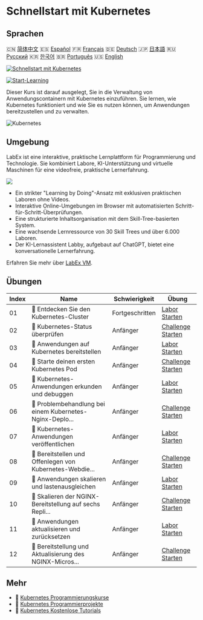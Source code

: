 # Schnellstart mit Kubernetes

## Sprachen

🇨🇳 [简体中文](README_zh.md) 🇪🇸 [Español](README_es.md) 🇫🇷 [Français](README_fr.md) 🇩🇪 [Deutsch](README_de.md) 🇯🇵 [日本語](README_ja.md) 🇷🇺 [Русский](README_ru.md) 🇰🇷 [한국어](README_ko.md) 🇧🇷 [Português](README_pt.md) 🇺🇸 [English](README.md) 

[![Schnellstart mit Kubernetes](https://cover-creator.labex.io/quick-start-with-kubernetes.png?lang=de)](https://labex.io/de/courses/quick-start-with-kubernetes)

[![Start-Learning](https://img.shields.io/badge/Start-Learning-whitesmoke?style=for-the-badge)](https://labex.io/de/courses/quick-start-with-kubernetes)

Dieser Kurs ist darauf ausgelegt, Sie in die Verwaltung von Anwendungscontainern mit Kubernetes einzuführen. Sie lernen, wie Kubernetes funktioniert und wie Sie es nutzen können, um Anwendungen bereitzustellen und zu verwalten.

![Kubernetes](https://img.shields.io/badge/Kubernetes-whitesmoke?style=for-the-badge&logo=kubernetes)


## Umgebung

LabEx ist eine interaktive, praktische Lernplattform für Programmierung und Technologie. Sie kombiniert Labore, KI-Unterstützung und virtuelle Maschinen für eine videofreie, praktische Lernerfahrung.

![](https://tutorial-screenshot.getvm.io/images/vm-1725247253.png)

- Ein strikter "Learning by Doing"-Ansatz mit exklusiven praktischen Laboren ohne Videos.
- Interaktive Online-Umgebungen im Browser mit automatisierten Schritt-für-Schritt-Überprüfungen.
- Eine strukturierte Inhaltsorganisation mit dem Skill-Tree-basierten System.
- Eine wachsende Lernressource von 30 Skill Trees und über 6.000 Laboren.
- Der KI-Lernassistent Labby, aufgebaut auf ChatGPT, bietet eine konversationelle Lernerfahrung.

Erfahren Sie mehr über [LabEx VM](https://support.labex.io/using-labex/virtual-machine).

## Übungen

|   Index | Name                                                     | Schwierigkeit   | Übung                                                                                                                                 |
|---------|----------------------------------------------------------|-----------------|---------------------------------------------------------------------------------------------------------------------------------------|
|      01 | 📖 Entdecken Sie den Kubernetes-Cluster                  | Fortgeschritten | <a target='_blank' href='https://labex.io/de/tutorials/kubernetes-explore-the-kubernetes-cluster-434519'>Labor Starten</a>            |
|      02 | 🎯 Kubernetes-Status überprüfen                          | Anfänger        | <a target='_blank' href='https://labex.io/de/labs/kubernetes-check-kubernetes-status-434775'>Challenge Starten</a>                    |
|      03 | 📖 Anwendungen auf Kubernetes bereitstellen              | Anfänger        | <a target='_blank' href='https://labex.io/de/tutorials/kubernetes-deploy-applications-on-kubernetes-434644'>Labor Starten</a>         |
|      04 | 🎯 Starte deinen ersten Kubernetes Pod                   | Anfänger        | <a target='_blank' href='https://labex.io/de/tutorials/kubernetes-launch-your-first-kubernetes-pod-434769'>Challenge Starten</a>      |
|      05 | 📖 Kubernetes-Anwendungen erkunden und debuggen          | Anfänger        | <a target='_blank' href='https://labex.io/de/tutorials/kubernetes-explore-and-debug-kubernetes-applications-434645'>Labor Starten</a> |
|      06 | 🎯 Problembehandlung bei einem Kubernetes-Nginx-Deplo... | Anfänger        | <a target='_blank' href='https://labex.io/de/labs/kubernetes-troubleshoot-kubernetes-nginx-deployment-434782'>Challenge Starten</a>   |
|      07 | 📖 Kubernetes-Anwendungen veröffentlichen                | Anfänger        | <a target='_blank' href='https://labex.io/de/tutorials/kubernetes-expose-kubernetes-applications-434647'>Labor Starten</a>            |
|      08 | 🎯 Bereitstellen und Offenlegen von Kubernetes-Webdie... | Anfänger        | <a target='_blank' href='https://labex.io/de/labs/kubernetes-deploy-and-expose-kubernetes-web-services-434804'>Challenge Starten</a>  |
|      09 | 📖 Anwendungen skalieren und lastenausgleichen           | Anfänger        | <a target='_blank' href='https://labex.io/de/tutorials/kubernetes-scale-and-load-balance-applications-434648'>Labor Starten</a>       |
|      10 | 🎯 Skalieren der NGINX-Bereitstellung auf sechs Repli... | Anfänger        | <a target='_blank' href='https://labex.io/de/labs/kubernetes-scale-nginx-deployment-to-six-replicas-434818'>Challenge Starten</a>     |
|      11 | 📖 Anwendungen aktualisieren und zurücksetzen            | Anfänger        | <a target='_blank' href='https://labex.io/de/tutorials/kubernetes-update-and-rollback-applications-434649'>Labor Starten</a>          |
|      12 | 🎯 Bereitstellung und Aktualisierung des NGINX-Micros... | Anfänger        | <a target='_blank' href='https://labex.io/de/tutorials/kubernetes-deploy-and-update-nginx-microservice-434821'>Challenge Starten</a>  |

## Mehr

- 🔗 [Kubernetes Programmierungskurse](https://github.com/labex-labs/awesome-programming-courses)
- 🔗 [Kubernetes Programmierprojekte](https://github.com/labex-labs/awesome-programming-projects)
- 🔗 [Kubernetes Kostenlose Tutorials](https://github.com/labex-labs/kubernetes-free-tutorials)

